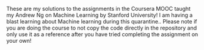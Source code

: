 These are my solutions to the assignments in the Coursera MOOC taught my Andrew Ng on Machine Learning by Stanford University! 
I am having a blast learning about Machine learning during this quarantine.. 
Please note if you are doing the course to not copy the code directly in the repository and only use it as a reference after you have
tried completing the assignment on your own! 
